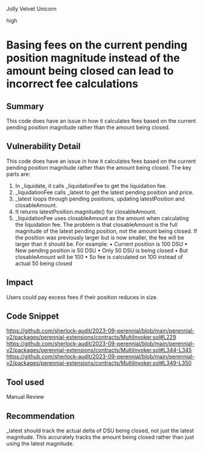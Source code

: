 Jolly Velvet Unicorn

high

# Basing fees on the current pending position magnitude instead of the amount being closed can lead to incorrect fee calculations
## Summary
This code does have an issue in how it calculates fees based on the current pending position magnitude rather than the amount being closed.
## Vulnerability Detail
This code does have an issue in how it calculates fees based on the current pending position magnitude rather than the amount being closed.
The key parts are:
1. In _liquidate, it calls _liquidationFee to get the liquidation fee.
2. _liquidationFee calls _latest to get the latest pending position and price.
3. _latest loops through pending positions, updating latestPosition and closableAmount.
4. It returns latestPosition.magnitude() for closableAmount.
5. _liquidationFee uses closableAmount as the amount when calculating the liquidation fee.
The problem is that closableAmount is the full magnitude of the latest pending position, not the amount being closed. If the position was previously larger but is now smaller, the fee will be larger than it should be.
For example:
• Current position is 100 DSU
• New pending position is 50 DSU
• Only 50 DSU is being closed
• But closableAmount will be 100
• So fee is calculated on 100 instead of actual 50 being closed



## Impact
Users could pay excess fees if their position reduces in size.
## Code Snippet
https://github.com/sherlock-audit/2023-09-perennial/blob/main/perennial-v2/packages/perennial-extensions/contracts/MultiInvoker.sol#L229
https://github.com/sherlock-audit/2023-09-perennial/blob/main/perennial-v2/packages/perennial-extensions/contracts/MultiInvoker.sol#L344-L345
https://github.com/sherlock-audit/2023-09-perennial/blob/main/perennial-v2/packages/perennial-extensions/contracts/MultiInvoker.sol#L349-L350

## Tool used

Manual Review

## Recommendation
_latest should track the actual delta of DSU being closed, not just the latest magnitude. This accurately tracks the amount being closed rather than just using the latest magnitude.